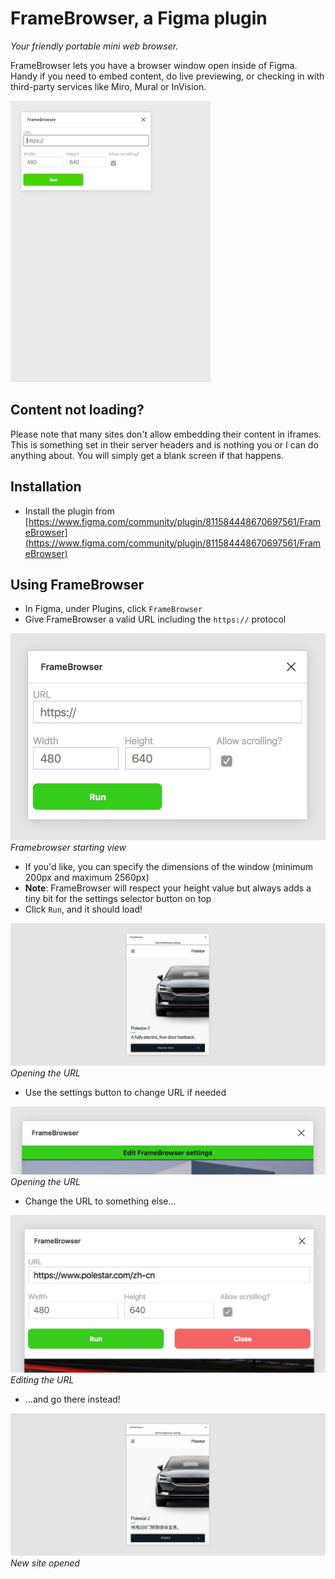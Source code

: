 # FrameBrowser, a Figma plugin

_Your friendly portable mini web browser._

FrameBrowser lets you have a browser window open inside of Figma. Handy if you need to embed content, do live previewing, or checking in with third-party services like Miro, Mural or InVision.

![](framebrowser.gif)

## Content not loading?

Please note that many sites don't allow embedding their content in iframes. This is something set in their server headers and is nothing you or I can do anything about. You will simply get a blank screen if that happens.

## Installation

- Install the plugin from [https://www.figma.com/community/plugin/811584448670697561/FrameBrowser](https://www.figma.com/community/plugin/811584448670697561/FrameBrowser)

## Using FrameBrowser

- In Figma, under Plugins, click `FrameBrowser`
- Give FrameBrowser a valid URL including the `https://` protocol

![Framebrowser starting view](framebrowser-demo-1.jpg)
_Framebrowser starting view_

- If you'd like, you can specify the dimensions of the window (minimum 200px and maximum 2560px)
- **Note**: FrameBrowser will respect your height value but always adds a tiny bit for the settings selector button on top
- Click `Run`, and it should load!

![Opening the URL](framebrowser-demo-2.jpg)
_Opening the URL_

- Use the settings button to change URL if needed

![Opening the URL](framebrowser-demo-3.jpg)
_Opening the URL_

- Change the URL to something else...

![Editing the URL](framebrowser-demo-4.jpg)
_Editing the URL_

- ...and go there instead!

![New site opened](framebrowser-demo-5.jpg)
_New site opened_
